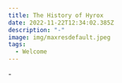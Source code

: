 ```yaml
---
title: The History of Hyrox
date: 2022-11-22T12:34:02.385Z
description: "-"
image: img/maxresdefault.jpeg
tags:
  - Welcome
---
```

\-